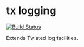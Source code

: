 tx logging
==========

[![Build Status](https://travis-ci.org/oblalex/tx-logging.png)](https://travis-ci.org/oblalex/tx-logging)

Extends Twisted log facilities.
